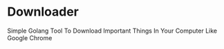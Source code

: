 # Downloader
  Simple Golang Tool To Download Important
  Things In Your Computer Like Google Chrome
